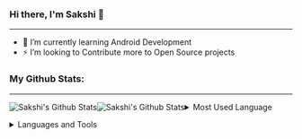 ### Hi there, I'm Sakshi 👋
---

- 🌱 I’m currently learning Android Development 
- ⚡ I’m looking to Contribute more to Open Source projects



### My Github Stats:
---



 
  <img align="left" alt="Sakshi's Github Stats" src="https://github-readme-stats.vercel.app/api?username=sakshi-1604&show_icons=true&theme=material-palenight"/>
  <img align="left" alt="Sakshi's Github Stats" src="https://github-readme-streak-stats.herokuapp.com/?user=sakshi-1604&count_private=true&show_icons=true&theme=material-palenight"/>



<details>
  <summary> Most Used Language </summary>

<a href="https://readme-stats-cfgj2cxdy.vercel.app/api/top-langs/?username=sakshi-1604&hide=php&theme=tokyonight">
   <img align="center" src="https://readme-stats-cfgj2cxdy.vercel.app/api/top-langs/?username=sakshi-1604&hide=php&theme=tokyonight" />
</a>
</div>
</details>


<p align="center">

<details>
  <summary> Languages and Tools </summary>
  <p align="bottom"> <a href="https://developer.android.com" target="_blank"> <img src="https://raw.githubusercontent.com/devicons/devicon/master/icons/android/android-original-wordmark.svg" alt="android" width="40" height="40"/> </a> <a href="https://www.w3schools.com/cpp/" target="_blank"> <img src="https://raw.githubusercontent.com/devicons/devicon/master/icons/cplusplus/cplusplus-original.svg" alt="cplusplus" width="40" height="40"/> </a> <a href="https://www.w3schools.com/css/" target="_blank"> <img src="https://raw.githubusercontent.com/devicons/devicon/master/icons/css3/css3-original-wordmark.svg" alt="css3" width="40" height="40"/> </a> <a href="https://www.w3.org/html/" target="_blank"> <img src="https://raw.githubusercontent.com/devicons/devicon/master/icons/html5/html5-original-wordmark.svg" alt="html5" width="40" height="40"/> </a> <a href="https://www.java.com" target="_blank"> <img src="https://raw.githubusercontent.com/devicons/devicon/master/icons/java/java-original.svg" alt="java" width="40" height="40"/> </a> <a href="https://developer.mozilla.org/en-US/docs/Web/JavaScript" target="_blank"> <img src="https://raw.githubusercontent.com/devicons/devicon/master/icons/javascript/javascript-original.svg" alt="javascript" width="40" height="40"/> </a> <a href="https://www.mysql.com/" target="_blank"> <img src="https://raw.githubusercontent.com/devicons/devicon/master/icons/mysql/mysql-original-wordmark.svg" alt="mysql" width="40" height="40"/> </a> <a href="https://www.python.org" target="_blank"> <img src="https://raw.githubusercontent.com/devicons/devicon/master/icons/python/python-original.svg" alt="python" width="40" height="40"/> </a>  <a href="https://www.ruby-lang.org/en/" target="_blank"> <img src="https://raw.githubusercontent.com/devicons/devicon/master/icons/ruby/ruby-original.svg" alt="ruby" width="40" height="40"/> </a> </p>
</details>
</p>




